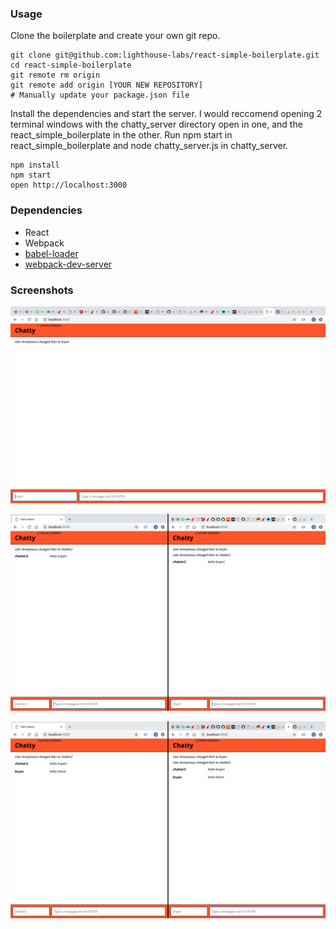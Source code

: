 
### Usage

Clone the boilerplate and create your own git repo.

```
git clone git@github.com:lighthouse-labs/react-simple-boilerplate.git
cd react-simple-boilerplate
git remote rm origin
git remote add origin [YOUR NEW REPOSITORY]
# Manually update your package.json file
```

Install the dependencies and start the server. I would reccomend opening 2 terminal windows with the chatty_server directory open in one, and the react_simple_boilerplate in the other. Run npm start in react_simple_boilerplate and node chatty_server.js in chatty_server.

```
npm install
npm start
open http://localhost:3000
```

### Dependencies

* React
* Webpack
* [babel-loader](https://github.com/babel/babel-loader)
* [webpack-dev-server](https://github.com/webpack/webpack-dev-server)


### Screenshots

!["Notification displayed when user changes name"](https://github.com/bryankenny/Chatty-App1/blob/5c023ffe30341fe62fbb8276f6fb7974b4dd7569/docs/UserChangeName.png?raw=true)

!["Notification displayed when user changes name"](https://github.com/bryankenny/Chatty-App1/blob/master/docs/2-Users-Online.png?raw=true)


!["Notification displayed when user changes name"](https://github.com/bryankenny/Chatty-App1/blob/master/docs/Users-Messaging-Each-Other.png?raw=true)

